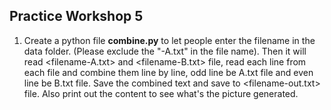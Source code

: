 ## Practice Workshop 5
1. Create a python file **combine.py** to let people enter the filename in the data folder. (Please exclude the "-A.txt" in the file name). Then it will read <filename-A.txt> and <filename-B.txt> file, read each line from each file and combine them line by line, odd line be A.txt file and even line be B.txt file. Save the combined text and save to <filename-out.txt> file. Also print out the content to see what's the picture generated.